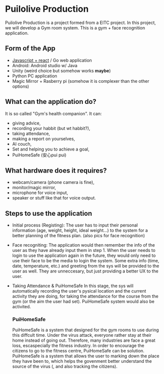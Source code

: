 # Puilolive Production
Puilolive Production is a project formed from a EITC project. In this project, we will develop a Gym room system. This is a gym + face recognition application.
## Form of the App
- [Javascript + react](https://www.youtube.com/watch?v=CVClHLwv-4I) / Go web application
- Android: Android studio w/ Java
- Unity (weird choice but somehow works **maybe**)
- Python PC application
- Magic Mirror + Rasberry pi (somehow it is complexer than the other options)
## What can the application do?
It is so called "Gym's health companion".
It can:
- giving advice, 
- recording your habbit (but wt habbit?), 
- taking attendance, 
- making a report on yourselves, 
- AI couch, 
- Set and helping you to achieve a goal, 
- PuiHomeSafe (安心pui pui)
## What hardware does it requires?
- webcam/camera (phone camera is fine), 
- monitor/magic mirror, 
- microphone for voice input, 
- speaker or stuff like that for voice output.
## Steps to use the application
- Initial process (Registing):
	The user has to input their personal information (age, weight, height, ideal weight...) to the system for a better planning of the fitness plan. (also pics for face recognition)

- Face recogniting:
	The application would then remember the info of the user as they have already input them in step 1.
When the user needs to login to use the application again in the future, they would only need to use their face to be the media to login the system.
Some extra info (time, date, temperature, etc.) and greeting from the sys will be provided to the user as well. They are unneccesary, but just providing a better UX to the user.

- Taking Attendance & PuiHomeSafe 
	In this stage, the sys will automatically recording the user's pysical location and the current activity they are doing, for taking the attendance for the course from the gym (or the aim the user had set). PuiHomeSafe system would also be activited.
	### PuiHomeSafe 
	PuiHomeSafe is a system that designed for the gym rooms to use during this diffcult time. 
	Under the virus attack, everyone rather stay at their home instead of going out. Therefore, many industries are face a great loss, escaspecially the fitness industry.
	In order to encourage the citizens to go to the fitness centre, PuiHomeSafe can be solution. PuiHomeSafe is a system that allows the user to marking down the place they have been to, which helps the govenment better understand the source of the virus (, and also tracking the citizens).
